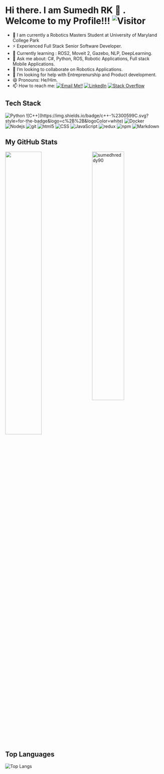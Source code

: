 # Hi there. I am Sumedh RK 👋 . Welcome to my Profile!!!   ![Visitor](https://visitor-badge.laobi.icu/badge?page_id=sumedhreddy90.repoName)

- 🔭 I am currently a Robotics Masters Student at University of Maryland College Park
- ⚡  Experienced Full Stack Senior Software Developer.
- 🌱 Currently learning : ROS2, Moveit 2, Gazebo, NLP, DeepLearning.
- 💬 Ask me about: C#, Python, ROS, Robotic Applications, Full stack Mobile Applications.
- 👯 I’m looking to collaborate on Robotics Applications.
- 🤔 I’m looking for help with Entreprenurship and Product development.
- 😄 Pronouns: He/Him.
- 📫 How to reach me: <a href="mailto:sumedhreddykoppula@gmail.com">![Email Me!!](https://img.shields.io/badge/Gmail-D14836?style=for-the-badge&logo=gmail&logoColor=white)</a> <a href="https://www.linkedin.com/in/sumedh-reddy/">![LinkedIn](https://img.shields.io/badge/LinkedIn-0077B5?style=for-the-badge&logo=linkedin&logoColor=white)</a> <a href="https://stackoverflow.com/users/9892425/sumedh-reddy?tab=profile"><img alt="Stack Overflow" src="https://img.shields.io/badge/-Stack%20Overflow-FE7A16?style=for-the-badge&logo=stack-overflow&logoColor=white"></a>

## Tech Stack
<p>
  <img alt="Python" src="https://img.shields.io/badge/Python%20-%2314354C.svg?style=flat-square&logo=python&logoColor=white" />
  ![C++](https://img.shields.io/badge/c++-%2300599C.svg?style=for-the-badge&logo=c%2B%2B&logoColor=white)
  <img alt="Docker" src="https://img.shields.io/badge/-Docker-46a2f1?style=flat-square&logo=docker&logoColor=white" />
  <img alt="Nodejs" src="https://img.shields.io/badge/-Nodejs-43853d?style=flat-square&logo=Node.js&logoColor=white" />
  <img alt="git" src="https://img.shields.io/badge/-Git-F05032?style=flat-square&logo=git&logoColor=white" />
  <img alt="html5" src="https://img.shields.io/badge/-HTML5-E34F26?style=flat-square&logo=html5&logoColor=white" />
  <img alt="CSS" src="https://img.shields.io/badge/CSS%20-%231572B6.svg?style=flat-square&logo=css3&logoColor=white" />
  <img alt="JavaScript" src="https://img.shields.io/badge/JavaScript%20-%23F7DF1E.svg?style=flat-square&logo=javascript&logoColor=black" />
  <img alt="redux" src="https://img.shields.io/badge/-Redux-764ABC?style=flat-square&logo=redux&logoColor=white" />
  <img alt="npm" src="https://img.shields.io/badge/-NPM-CB3837?style=flat-square&logo=npm&logoColor=white" />
  <img alt="Markdown" src="https://img.shields.io/badge/Markdown-%23000000.svg?style=flat-square&logo=markdown&logoColor=white" />
</p>

## My GitHub Stats

 <img src="https://github-readme-stats.vercel.app/api?username=sumedhreddy90&show_icons=true&theme=gotham" alt="sumedhreddy90" width="45%" align="right"/>
 <img  src="https://github-readme-streak-stats.herokuapp.com/?user=sumedhreddy90&theme=dark" width="48%" >
  
## Top Languages
  
  ![Top Langs](https://github-readme-stats.vercel.app/api/top-langs/?username=sumedhreddy90&layout=compact)
